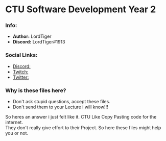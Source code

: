 # CTU Software Development Year 2

### Info:
- **Author:** LordTiger
- **Discord:** LordTiger#1913

### Social Links:
- [Discord:](https://discord.gg/6qkYQ94dBQ)
- [Twitch:](https://www.twitch.tv/mlordtiger)
- [Twitter:](https://twitter.com/MLordTiger)

### Why is these files here?
- Don't ask stupid questions, accept these files.
- Don't send them to your Lecture i will know!!!

So heres an answer i just felt like it. CTU Like Copy Pasting code for the internet.  
They don't really give effort to their Project. So here these files might help you or not.